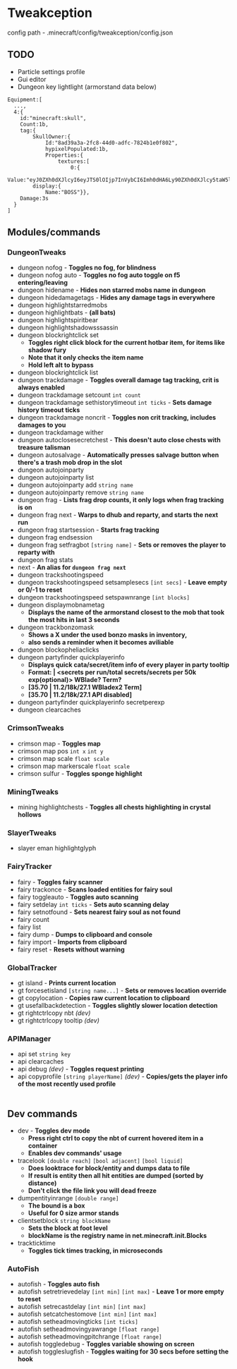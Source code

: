 # Tweakception

config path - .minecraft/config/tweakception/config.json

## TODO
- Particle settings profile
- Gui editor
- Dungeon key lightlight (armorstand data below)
```
Equipment:[
  ...,
  4:{
    id:"minecraft:skull",
    Count:1b,
    tag:{
        SkullOwner:{
            Id:"8ad39a3a-2fc8-44d0-adfc-7824b1e0f802",
            hypixelPopulated:1b,
            Properties:{
                textures:[
                    0:{
                        Value:"eyJ0ZXh0dXJlcyI6eyJTS0lOIjp7InVybCI6Imh0dHA6Ly90ZXh0dXJlcy5taW5lY3JhZnQubmV0L3RleHR1cmUvYjU2MTU5NWQ5Yzc0NTc3OTZjNzE5ZmFlNDYzYTIyMjcxY2JjMDFjZjEwODA5ZjVhNjRjY2IzZDZhZTdmOGY2In19fQ=="}]}},
        display:{
            Name:"BOSS"}},
    Damage:3s
  }
]
```

## Modules/commands
### DungeonTweaks
- dungeon nofog - **Toggles no fog, for blindness**
- dungeon nofog auto - **Toggles no fog auto toggle on f5 entering/leaving**
- dungeon hidename - **Hides non starred mobs name in dungeon**
- dungeon hidedamagetags - **Hides any damage tags in everywhere**
- dungeon highlightstarredmobs
- dungeon highlightbats - **(all bats)**
- dungeon highlightspiritbear
- dungeon highlightshadowsssassin
- dungeon blockrightclick set
  - **Toggles right click block for the current hotbar item, for items like shadow fury**
  - **Note that it only checks the item name**
  - **Hold left alt to bypass**
- dungeon blockrightclick list
- dungeon trackdamage - **Toggles overall damage tag tracking, crit is always enabled**
- dungeon trackdamage setcount `int count`
- dungeon trackdamage sethistorytimeout `int ticks` - **Sets damage history timeout ticks**
- dungeon trackdamage noncrit - **Toggles non crit tracking, includes damages to you**
- dungeon trackdamage wither
- dungeon autoclosesecretchest - **This doesn't auto close chests with treasure talisman**
- dungeon autosalvage - **Automatically presses salvage button when there's a trash mob drop in the slot**
- dungeon autojoinparty
- dungeon autojoinparty list
- dungeon autojoinparty add `string name`
- dungeon autojoinparty remove `string name`
- dungeon frag - **Lists frag drop counts, it only logs when frag tracking is on**
- dungeon frag next - **Warps to dhub and reparty, and starts the next run**
- dungeon frag startsession - **Starts frag tracking**
- dungeon frag endsession
- dungeon frag setfragbot `[string name]` - **Sets or removes the player to reparty with**
- dungeon frag stats
- next - **An alias for `dungeon frag next`**
- dungeon trackshootingspeed
- dungeon trackshootingspeed setsamplesecs `[int secs]` - **Leave empty or 0/-1 to reset**
- dungeon trackshootingspeed setspawnrange `[int blocks]`
- dungeon displaymobnametag
  - **Displays the name of the armorstand closest to the mob that took the most hits in last 3 seconds**
- dungeon trackbonzomask
  - **Shows a X under the used bonzo masks in inventory,**
  - **also sends a reminder when it becomes aviliable**
- dungeon blockopheliaclicks
- dungeon partyfinder quickplayerinfo
  - **Displays quick cata/secret/item info of every player in party tooltip**
  - **Format: <cata> | <secrets per run/total secrets/secrets per 50k exp(optional)> WBlade? Term?**
  - **[35.70 | 11.2/18k/27.1 WBladex2 Term]**
  - **[35.70 | 11.2/18k/27.1 API disabled]** 
- dungeon partyfinder quickplayerinfo secretperexp
- dungeon clearcaches
### CrimsonTweaks
- crimson map - **Toggles map**
- crimson map pos `int x` `int y`
- crimson map scale `float scale`
- crimson map markerscale `float scale`
- crimson sulfur - **Toggles sponge highlight**
### MiningTweaks
- mining highlightchests - **Toggles all chests highlighting in crystal hollows**
### SlayerTweaks
- slayer eman highlightglyph
### FairyTracker
- fairy - **Toggles fairy scanner**
- fairy trackonce  - **Scans loaded entities for fairy soul**
- fairy toggleauto - **Toggles auto scanning**
- fairy setdelay `int ticks` - **Sets auto scanning delay**
- fairy setnotfound - **Sets nearest fairy soul as not found**
- fairy count
- fairy list
- fairy dump - **Dumps to clipboard and console**
- fairy import - **Imports from clipboard**
- fairy reset - **Resets without warning**
### GlobalTracker
- gt island - **Prints current location**
- gt forcesetisland `[string name...]` - **Sets or removes location override**
- gt copylocation - **Copies raw current location to clipboard**
- gt usefallbackdetection - **Toggles slightly slower location detection**
- gt rightctrlcopy nbt *(dev)*
- gt rightctrlcopy tooltip *(dev)*
### APIManager
- api set `string key`
- api clearcaches
- api debug *(dev)* - **Toggles request printing**
- api copyprofile `[string playerName]` *(dev)* - **Copies/gets the player info of the most recently used profile**
<br> </br>
## Dev commands
- dev - **Toggles dev mode**
  - **Press right ctrl to copy the nbt of current hovered item in a container**
  - **Enables dev commands' usage**
- tracelook `[double reach]` `[bool adjacent]` `[bool liquid]` 
  - **Does looktrace for block/entity and dumps data to file**
  - **If result is entity then all hit entities are dumped (sorted by distance)**
  - **Don't click the file link you will dead freeze**
- dumpentityinrange `[double range]`
  - **The bound is a box** 
  - **Useful for 0 size armor stands**
- clientsetblock `string blockName`
  - **Sets the block at foot level**
  - **blockName is the registry name in net.minecraft.init.Blocks**
- trackticktime
  - **Toggles tick times tracking, in microseconds**
### AutoFish
- autofish - **Toggles auto fish**
- autofish setretrievedelay `[int min]` `[int max]` - **Leave 1 or more empty to reset**
- autofish setrecastdelay `[int min]` `[int max]`
- autofish setcatchestomove `[int min]` `[int max]`
- autofish setheadmovingticks `[int ticks]`
- autofish setheadmovingyawrange `[float range]`
- autofish setheadmovingpitchrange `[float range]`
- autofish toggledebug - **Toggles variable showing on screen**
- autofish toggleslugfish - **Toggles waiting for 30 secs before setting the hook**